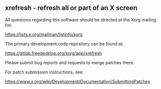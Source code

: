 xrefresh - refresh all or part of an X screen
---------------------------------------------

All questions regarding this software should be directed at the
Xorg mailing list:

  https://lists.x.org/mailman/listinfo/xorg

The primary development code repository can be found at:

  https://gitlab.freedesktop.org/xorg/app/xrefresh

Please submit bug reports and requests to merge patches there.

For patch submission instructions, see:

  https://www.x.org/wiki/Development/Documentation/SubmittingPatches

